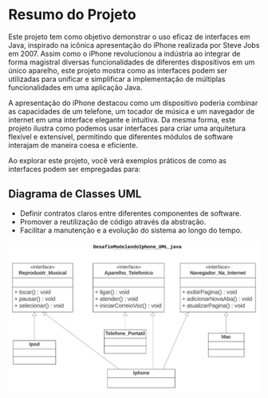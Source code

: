 # Resumo do Projeto

Este projeto tem como objetivo demonstrar o uso eficaz de interfaces em Java, inspirado na icônica apresentação do iPhone realizada por Steve Jobs em 2007. Assim como o iPhone revolucionou a indústria ao integrar de forma magistral diversas funcionalidades de diferentes dispositivos em um único aparelho, este projeto mostra como as interfaces podem ser utilizadas para unificar e simplificar a implementação de múltiplas funcionalidades em uma aplicação Java.

A apresentação do iPhone destacou como um dispositivo poderia combinar as capacidades de um telefone, um tocador de música e um navegador de internet em uma interface elegante e intuitiva. Da mesma forma, este projeto ilustra como podemos usar interfaces para criar uma arquitetura flexível e extensível, permitindo que diferentes módulos de software interajam de maneira coesa e eficiente.

Ao explorar este projeto, você verá exemplos práticos de como as interfaces podem ser empregadas para:

## Diagrama de Classes UML

- Definir contratos claros entre diferentes componentes de software.
- Promover a reutilização de código através da abstração.
- Facilitar a manutenção e a evolução do sistema ao longo do tempo.

<img src="UML_imagem/DesafioModelandoIphone_UML_java.png">
